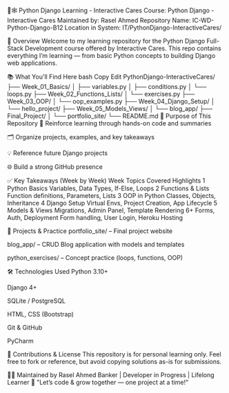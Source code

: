 🐍🕸️ Python Django Learning - Interactive Cares
Course: Python Django - Interactive Cares
Maintained by: Rasel Ahmed
Repository Name: IC-WD-Python-Django-B12
Location in System: IT/PythonDjango-InteractiveCares/

📘 Overview
Welcome to my learning repository for the Python Django Full-Stack Development course offered by Interactive Cares.
This repo contains everything I’m learning — from basic Python concepts to building Django web applications.

📚 What You'll Find Here
bash
Copy
Edit
PythonDjango-InteractiveCares/
├── Week_01_Basics/
│   ├── variables.py
│   ├── conditions.py
│   └── loops.py
├── Week_02_Functions_Lists/
│   └── exercises.py
├── Week_03_OOP/
│   └── oop_examples.py
├── Week_04_Django_Setup/
│   └── hello_project/
├── Week_05_Models_Views/
│   └── blog_app/
├── Final_Project/
│   └── portfolio_site/
└── README.md
🎯 Purpose of This Repository
🧠 Reinforce learning through hands-on code and summaries

🗂 Organize projects, examples, and key takeaways

💡 Reference future Django projects

🌐 Build a strong GitHub presence

✅ Key Takeaways (Week by Week)
Week	Topics Covered	Highlights
1	Python Basics	Variables, Data Types, If-Else, Loops
2	Functions & Lists	Function definitions, Parameters, Lists
3	OOP in Python	Classes, Objects, Inheritance
4	Django Setup	Virtual Envs, Project Creation, App Lifecycle
5	Models & Views	Migrations, Admin Panel, Template Rendering
6+	Forms, Auth, Deployment	Form handling, User Login, Heroku Hosting

🚀 Projects & Practice
portfolio_site/ – Final project website

blog_app/ – CRUD Blog application with models and templates

python_exercises/ – Concept practice (loops, functions, OOP)

🛠 Technologies Used
Python 3.10+

Django 4+

SQLite / PostgreSQL

HTML, CSS (Bootstrap)

Git & GitHub

PyCharm

🤝 Contributions & License
This repository is for personal learning only.
Feel free to fork or reference, but avoid copying solutions as-is for submissions.

🙋‍♂️ Maintained by
Rasel Ahmed
Banker | Developer in Progress | Lifelong Learner
📌 "Let’s code & grow together — one project at a time!"

